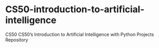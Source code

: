 # CS50-introduction-to-artificial-intelligence
CS50 CS50’s Introduction to Artificial Intelligence with Python Projects Repository
